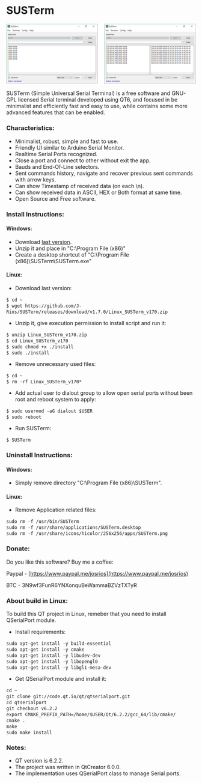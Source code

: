 # SUSTerm

![SUSTerm GUI](https://github.com/J-Rios/SUSTerm/raw/master/SUSTerm/res/SUSTerm_GUI.png)

SUSTerm (Simple Universal Serial Terminal) is a free software and GNU-GPL licensed Serial terminal developed using QT6, and focused in be minimalist and efficiently fast and easy to use, while contains some more advanced features that can be enabled.

### Characteristics:
  * Minimalist, robust, simple and fast to use.
  * Friendly UI similar to Arduino Serial Monitor.
  * Realtime Serial Ports recognized.
  * Close a port and connect to other without exit the app.
  * Bauds and End-Of-Line selectors.
  * Sent commands history, navigate and recover previous sent commands with arrow keys.
  * Can show Timestamp of received data (on each \n).
  * Can show received data in ASCII, HEX or Both format at same time.
  * Open Source and Free software.

### Install Instructions:
#### Windows:
  * Download [last version](https://github.com/J-Rios/SUSTerm/releases/download/v1.7.0/Windows_SUSTerm_v170.zip).
  * Unzip it and place in "C:\Program File (x86)"
  * Create a desktop shortcut of "C:\Program File (x86)\SUSTerm\SUSTerm.exe"

#### Linux:
  * Download last version:
  ```
  $ cd ~
  $ wget https://github.com/J-Rios/SUSTerm/releases/download/v1.7.0/Linux_SUSTerm_v170.zip
  ```
  
  * Unzip it, give execution permission to install script and run it:
  ```
  $ unzip Linux_SUSTerm_v170.zip
  $ cd Linux_SUSTerm_v170
  $ sudo chmod +x ./install
  $ sudo ./install
  ```
  
  * Remove unnecessary used files:
  ```
  $ cd ~
  $ rm -rf Linux_SUSTerm_v170*
  ```
  
  * Add actual user to dialout group to allow open serial ports without been root and reboot system to apply:
  ```
  $ sudo usermod -aG dialout $USER
  $ sudo reboot
  ```
  
  * Run SUSTerm:
  ```
  $ SUSTerm
  ```

### Uninstall Instructions:
#### Windows:
  * Simply remove directory "C:\Program File (x86)\SUSTerm\".

#### Linux:
  * Remove Application related files:
  ```
  sudo rm -f /usr/bin/SUSTerm
  sudo rm -f /usr/share/applications/SUSTerm.desktop
  sudo rm -f /usr/share/icons/hicolor/256x256/apps/SUSTerm.png
  ```

### Donate:
Do you like this software? Buy me a coffee:
  
  Paypal - [https://www.paypal.me/josrios](https://www.paypal.me/josrios)
  
  BTC    - 3N9wf3FunR6YNXonquBeWammaBZVzTXTyR

### About build in Linux:

To build this QT project in Linux, remeber that you need to install QSerialPort module.

- Install requirements:
```
sudo apt-get install -y build-essential
sudo apt-get install -y cmake
sudo apt-get install -y libudev-dev
sudo apt-get install -y libopengl0
sudo apt-get install -y libgl1-mesa-dev
```

- Get QSerialPort module and install it:
```
cd ~
git clone git://code.qt.io/qt/qtserialport.git
cd qtserialport
git checkout v6.2.2
export CMAKE_PREFIX_PATH=/home/$USER/Qt/6.2.2/gcc_64/lib/cmake/
cmake .
make
sudo make install
```

### Notes:
- QT version is 6.2.2.
- The project was written in QtCreator 6.0.0.
- The implementation uses QSerialPort class to manage Serial ports.
